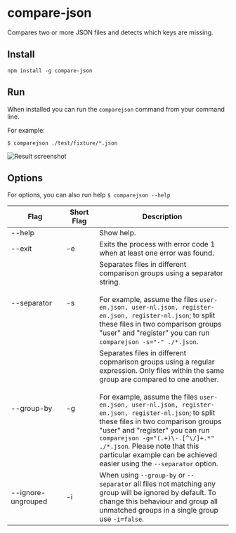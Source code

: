 # compare-json

Compares two or more JSON files and detects which keys are missing.

## Install

```
npm install -g compare-json
```

## Run

When installed you can run the `comparejson` command from your command line.

For example:

```
$ comparejson ./test/fixture/*.json
```

![Result screenshot](https://github.com/nolemmings/compare-json/blob/master/screenshot.png?raw=true)

## Options

For options, you can also run help `$ comparejson --help`

<table>
  <thead>
    <tr>
      <th width="25%">Flag</th>
      <th width="15%">Short Flag</th>
      <th>Description</th>
    </tr>
  </thead>
  <tbody>
    <tr>
      <td>--help</td>
      <td></td>
      <td>Show help.</td>
    </tr>
    <tr>
      <td>--exit</td>
      <td>-e</td>
      <td>Exits the process with error code 1 when at least one error was found.</td>
    </tr>
    <tr>
      <td>--separator</td>
      <td>-s</td>
      <td>Separates files in different comparison groups using a separator string.
      <br /><br />
      For example, assume the files <code>user-en.json, user-nl.json, register-en.json, register-nl.json</code>; to split these files in two comparison groups "user" and "register" you can run <code>comparejson -s="-" ./*.json</code>.</td>
    </tr>
    <tr>
      <td>--group-by</td>
      <td>-g</td>
      <td>Separates files in different copmarison groups using a regular expression. Only files within the same group are compared to one another.
      <br /><br />
      For example, assume the files <code>user-en.json, user-nl.json, register-en.json, register-nl.json</code>; to split these files in two comparison groups "user" and "register" you can run <code>comparejson -g="(.+)\-.[^\/]+.*" ./*.json</code>. Please note that this particular example can be achieved easier using the <code>--separator</code> option.</td>
    </tr>
    <tr>
      <td>--ignore-ungrouped</td>
      <td>-i</td>
      <td>When using <code>--group-by</code> or <code>--separator</code> all files not matching any group will be ignored by default. To change this behaviour and group all unmatched groups in a single group use <code>-i=false</code>.</td>
    </tr>
  </tbody>
</table>
